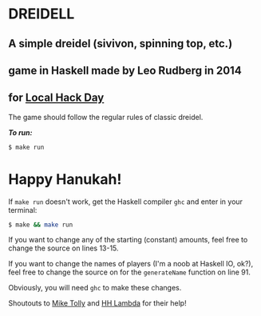 # DREIDELL
## A simple dreidel (sivivon, spinning top, etc.)
## game in Haskell made by Leo Rudberg in 2014
## for [Local Hack Day](localhackday.mlh.io)

The game should follow the regular rules of classic dreidel.

___To run:___
```bash
$ make run
```

# Happy Hanukah!

If `make run` doesn't work, get the Haskell compiler `ghc` and enter in your terminal:
```bash
$ make && make run
```

If you want to change any of the starting (constant) amounts,
feel free to change the source on lines 13-15.

If you want to change the names of players (I'm a noob at Haskell IO, ok?),
feel free to change the source on for the `generateName` function on line 91.

Obviously, you will need `ghc` to make these changes.

Shoutouts to [Mike Tolly](https://github.com/mtolly) and [HH Lambda](https://www.facebook.com/groups/hhlambda/) for their help!
